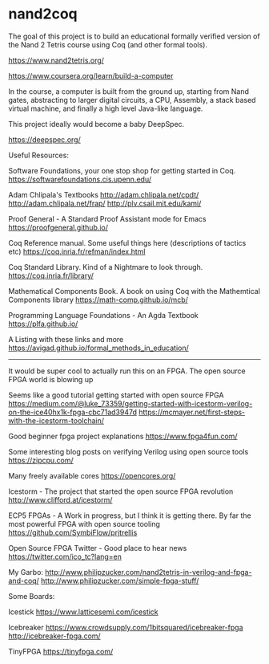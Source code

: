 # nand2coq


The goal of this project is to build an educational formally verified version of the Nand 2 Tetris course using Coq (and other formal tools).

https://www.nand2tetris.org/

https://www.coursera.org/learn/build-a-computer

In the course, a computer is built from the ground up, starting from Nand gates, abstracting to larger digital circuits, a CPU, Assembly, a stack based virtual machine, and finally a high level Java-like language.

This project ideally would become a baby DeepSpec.

https://deepspec.org/ 



Useful Resources:

Software Foundations, your one stop shop for getting started in Coq.
https://softwarefoundations.cis.upenn.edu/

Adam Chlipala's Textbooks
http://adam.chlipala.net/cpdt/
http://adam.chlipala.net/frap/
http://plv.csail.mit.edu/kami/

Proof General - A Standard Proof Assistant mode for Emacs
https://proofgeneral.github.io/

Coq Reference manual. Some useful things here (descriptions of tactics etc)
https://coq.inria.fr/refman/index.html

Coq Standard Library. Kind of a Nightmare to look through.
https://coq.inria.fr/library/

Mathematical Components Book. A book on using Coq with the Mathemtical Components library
https://math-comp.github.io/mcb/

Programming Language Foundations - An Agda Textbook
https://plfa.github.io/

A Listing with these links and more
https://avigad.github.io/formal_methods_in_education/



------

It would be super cool to actually run this on an FPGA. The open source FPGA world is blowing up

Seems like a good tutorial getting started with open source FPGA
https://medium.com/@luke_73359/getting-started-with-icestorm-verilog-on-the-ice40hx1k-fpga-cbc71ad3947d
https://mcmayer.net/first-steps-with-the-icestorm-toolchain/

Good beginner fpga project explanations
https://www.fpga4fun.com/

Some interesting blog posts on verifying Verilog using open source tools
https://zipcpu.com/

Many freely available cores
https://opencores.org/

Icestorm - The project that started the open source FPGA revolution
http://www.clifford.at/icestorm/

ECP5 FPGAs - A Work in progress, but I think it is getting there. By far the most powerful FPGA with open source tooling
https://github.com/SymbiFlow/prjtrellis

Open Source FPGA Twitter - Good place to hear news
https://twitter.com/ico_tc?lang=en

My Garbo:
http://www.philipzucker.com/nand2tetris-in-verilog-and-fpga-and-coq/
http://www.philipzucker.com/simple-fpga-stuff/

Some Boards:

Icestick
https://www.latticesemi.com/icestick

Icebreaker
https://www.crowdsupply.com/1bitsquared/icebreaker-fpga
http://icebreaker-fpga.com/

TinyFPGA
https://tinyfpga.com/











